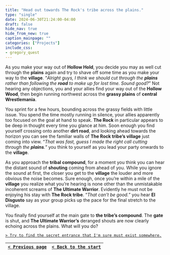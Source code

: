 ```yaml
---
title: "Head out towards The Rock's tribe across the plains."
type: "single"
date: 2024-06-30T21:24:00-04:00
draft: false
hide_nav: true
hide_from_new: true
caption_mainpage: ""
categories: ["Projects"]
include_css:
- gregory_quest
---
```


As you make your way out of **Hollow Hold**, you decide you may as well cut through the **plains** again and try to shave off some time as you make your way to the **village**. “*Alright guys, I think we should cut through the **plains** rather than following the **road** to make up for lost time. Sound good?*” Not hearing any objections, you and your allies find your way out of the **Hollow Wood**, then begin running northwest across the **grassy plains** of **central Wrestlemania**.

You sprint for a few hours, bounding across the grassy fields with little issue. You spend the time mostly running in silence, your allies apparently too focused on the goal at hand to speak. **The Rock** in particular appears to be deep in thought every time you glance at him. Soon enough you find yourself crossing onto another **dirt road**, and looking ahead towards the horizon you can see the familiar walls of **The Rock tribe’s village** just coming into view. “*That was fast, guess I made the right call cutting through the **plains**.*” you think to yourself as you lead your party onwards to the **village**.

As you approach the **tribal compound**, for a moment you think you can hear the distant sound of **shouting** coming from ahead of you. While you ignore the sound at first, the closer you get to the **village** the louder and more obvious the noise becomes. Sure enough, once you’re within a mile of the **village** you realize what you’re hearing is none other than the unmistakable incoherent screams of **The Ultimate Warrior**. Evidently he must not be enjoying his stay with **The Rock tribe**. “*That can’t be good.*” you hear **El Disgusto** say as your group picks up the pace for the final stretch to the village.

You finally find yourself at the main gate to **the tribe’s compound**. The **gate** is shut, and **The Ultimate Warrior’s** deranged shouts are now clearly echoing across the plains. What will you do?

[``> Try to find the secret entrance that I'm sure must exist somewhere.``](../135)

|[``< Previous page``](../133)|[``< Back to the start``](../)|
|---|---|